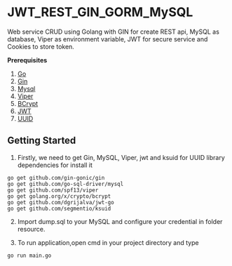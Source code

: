 # JWT_REST_GIN_GORM_MySQL

Web service CRUD using Golang with GIN for create REST api, MySQL as database, Viper as environment variable, JWT for secure service and Cookies to store token.

**Prerequisites**

1. [Go](https://golang.org/)
2. [Gin](github.com/gin-gonic/gin)
3. [Mysql](https://www.mysql.com/downloads/)
4. [Viper](https://github.com/spf13/viper)
5. [BCrypt](https://godoc.org/golang.org/x/crypto/bcrypt)
6. [JWT](https://github.com/dgrijalva/jwt-go)
7. [UUID](https://github.com/segmentio/ksuid)

## Getting Started
1. Firstly, we need to get Gin, MySQL, Viper, jwt and ksuid for UUID library dependencies for install it
```
go get github.com/gin-gonic/gin
go get github.com/go-sql-driver/mysql
go get github.com/spf13/viper
go get golang.org/x/crypto/bcrypt
go get github.com/dgrijalva/jwt-go
go get github.com/segmentio/ksuid
```

2. Import dump.sql to your MySQL and configure your credential in folder resource.

3. To run application,open cmd in your project directory and type
```
go run main.go
```